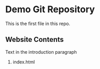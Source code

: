 # Demo Git Repository

This is the first file in this repo.


## Website Contents

Text in the introduction paragraph

1. index.html
